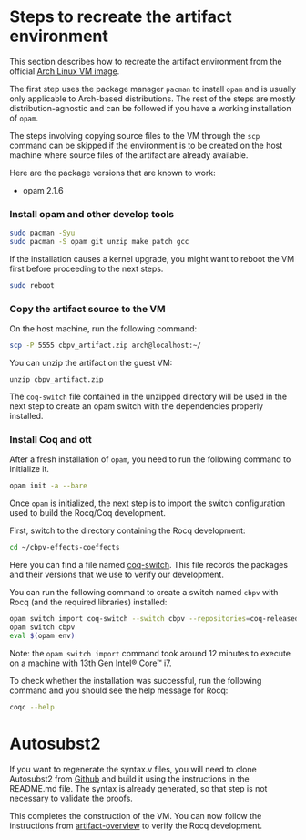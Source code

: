 # Steps to recreate the artifact environment
This section describes how to recreate the artifact environment from
the official [Arch Linux VM image](https://gitlab.archlinux.org/archlinux/arch-boxes/).

The first step uses the package manager `pacman` to install `opam` and is usually only applicable to Arch-based
distributions. The rest of the steps are mostly distribution-agnostic
and can be followed if you have a working installation of `opam`.

The steps involving copying source files to the VM through the
`scp` command can be skipped if the environment is to be created on
the host machine where source files of the artifact are already
available.

Here are the package versions that are known to work:

- opam 2.1.6

### Install opam and other develop tools
```sh
sudo pacman -Syu
sudo pacman -S opam git unzip make patch gcc
```

If the installation causes a kernel upgrade, you might want to reboot
the VM first before proceeding to the next steps.

```sh
sudo reboot
```

### Copy the artifact source to the VM
On the host machine, run the following command:
```sh
scp -P 5555 cbpv_artifact.zip arch@localhost:~/
```

You can unzip the artifact on the guest VM:
```
unzip cbpv_artifact.zip
```

The `coq-switch` file contained in the unzipped directory will be
used in the next step to create an opam switch with the dependencies
properly installed.

### Install Coq and ott
After a fresh installation of `opam`, you need to run the
following command to initialize it.
```sh
opam init -a --bare
```

Once `opam` is initialized, the next step is to import the switch
configuration used to build the Rocq/Coq development.

First, switch to the directory containing the Rocq development:
```sh
cd ~/cbpv-effects-coeffects
```

Here you can find a file named
[coq-switch](coq-switch). This file records the packages and their
versions that we use to verify our development.

You can run the following command to
create a switch named `cbpv` with Rocq (and the required
libraries) installed: 
```sh
opam switch import coq-switch --switch cbpv --repositories=coq-released=https://coq.inria.fr/opam/released,default=https://opam.ocaml.org
opam switch cbpv
eval $(opam env)
```
Note: the `opam switch import` command took around 12 minutes to
execute on a machine with 13th Gen Intel® Core™ i7.

To check whether the installation was successful, run the following
command and you should see the help message for Rocq:
```sh
coqc --help
```
# Autosubst2
If you want to regenerate the syntax.v files, you will need to clone Autosubst2 from [Github](https://github.com/uds-psl/autosubst2/tree/main) and build it using the instructions in the README.md file.
The syntax is already generated, so that step is not necessary to validate the proofs.

This completes the construction of the VM. You can now follow the
instructions from [artifact-overview](artifact-overview) to verify the
Rocq development.
